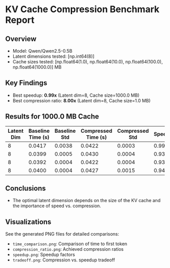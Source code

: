 # KV Cache Compression Benchmark Report

## Overview

- Model: Qwen/Qwen2.5-0.5B
- Latent dimensions tested: [np.int64(8)]
- Cache sizes tested: [np.float64(1.0), np.float64(10.0), np.float64(100.0), np.float64(1000.0)] MB

## Key Findings

- Best speedup: **0.99x** (Latent dim=8, Cache size=1000.0 MB)
- Best compression ratio: **8.00x** (Latent dim=8, Cache size=1.0 MB)

## Results for 1000.0 MB Cache

| Latent Dim | Baseline Time (s) | Baseline Std | Compressed Time (s) | Compressed Std | Speedup | Compression Ratio |
|------------|------------------|--------------|---------------------|----------------|---------|-------------------|
| 8 | 0.0417 | 0.0038 | 0.0422 | 0.0003 | 0.99 | 8.00 |
| 8 | 0.0399 | 0.0005 | 0.0430 | 0.0004 | 0.93 | 8.00 |
| 8 | 0.0392 | 0.0004 | 0.0422 | 0.0004 | 0.93 | 8.00 |
| 8 | 0.0400 | 0.0004 | 0.0427 | 0.0015 | 0.94 | 8.00 |

## Conclusions

- The optimal latent dimension depends on the size of the KV cache and the importance of speed vs. compression.

## Visualizations

See the generated PNG files for detailed comparisons:
- `time_comparison.png`: Comparison of time to first token
- `compression_ratio.png`: Achieved compression ratios
- `speedup.png`: Speedup factors
- `tradeoff.png`: Compression vs. speedup tradeoff
